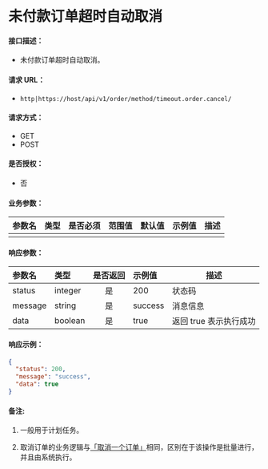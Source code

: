 # 未付款订单超时自动取消

#### 接口描述：
- 未付款订单超时自动取消。

#### 请求 URL：
- `http|https://host/api/v1/order/method/timeout.order.cancel/`

#### 请求方式：
- GET
- POST

#### 是否授权：
- 否

#### 业务参数：
|参数名|类型|是否必须|范围值|默认值|示例值|描述|
|:----|:---|:---:|:-----|:-----|:-----|-----|
| | | | | | | | |

#### 响应参数：
|参数名|类型|是否返回|示例值|描述|
|:-----|:-----|:---:|:-----|-----|
|status |integer |是 |200 |状态码 |
|message |string |是 |success |消息信息 |
|data |boolean |是 |true |返回 true 表示执行成功 |

#### 响应示例：
```json
{
  "status": 200,
  "message": "success",
  "data": true
}
```

#### 备注:
1. 一般用于计划任务。

2. 取消订单的业务逻辑与[「取消一个订单」](/api/admin/order/order/cancel.order.item.md "「取消一个订单」")相同，区别在于该操作是批量进行，并且由系统执行。